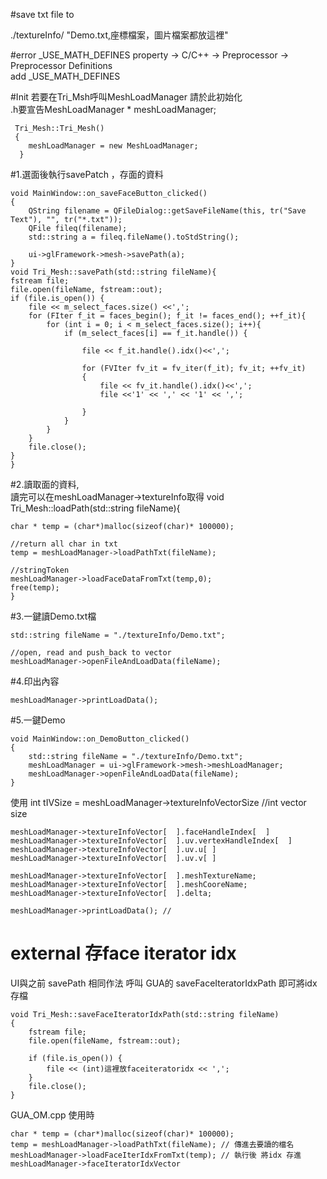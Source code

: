 #save txt file to

./textureInfo/ "Demo.txt,座標檔案，圖片檔案都放這裡"

#error _USE_MATH_DEFINES
property -> C/C++ -> Preprocessor -> Preprocessor Definitions <br>
add _USE_MATH_DEFINES <br>


#Init
若要在Tri_Msh呼叫MeshLoadManager 請於此初始化 <br>
.h要宣告MeshLoadManager * meshLoadManager;

	 Tri_Mesh::Tri_Mesh()
	 {
		meshLoadManager = new MeshLoadManager;
	  }
	

#1.選面後執行savePatch ，存面的資料

	void MainWindow::on_saveFaceButton_clicked()
	{
		QString filename = QFileDialog::getSaveFileName(this, tr("Save Text"), "", tr("*.txt"));
		QFile fileq(filename);
		std::string a = fileq.fileName().toStdString();

		ui->glFramework->mesh->savePath(a);
	}
    void Tri_Mesh::savePath(std::string fileName){
	fstream file;
	file.open(fileName, fstream::out);
	if (file.is_open()) {
		file << m_select_faces.size() <<',';
		for (FIter f_it = faces_begin(); f_it != faces_end(); ++f_it){
			for (int i = 0; i < m_select_faces.size(); i++){
				if (m_select_faces[i] == f_it.handle()) {

					file << f_it.handle().idx()<<',';
				
					for (FVIter fv_it = fv_iter(f_it); fv_it; ++fv_it)
					{
						file << fv_it.handle().idx()<<',';
						file <<'1' << ',' << '1' << ',';

					}
				}
			}
		}
		file.close();
	}
    }


#2.讀取面的資料,<br>讀完可以在meshLoadManager->textureInfo取得
    void Tri_Mesh::loadPath(std::string fileName){

	char * temp = (char*)malloc(sizeof(char)* 100000);

	//return all char in txt
	temp = meshLoadManager->loadPathTxt(fileName);

	//stringToken
	meshLoadManager->loadFaceDataFromTxt(temp,0);
	free(temp);
    }

#3.一鍵讀Demo.txt檔

	std::string fileName = "./textureInfo/Demo.txt";

	//open, read and push_back to vector
	meshLoadManager->openFileAndLoadData(fileName);
	
#4.印出內容

	meshLoadManager->printLoadData();


#5.一鍵Demo

	void MainWindow::on_DemoButton_clicked()
	{
		std::string fileName = "./textureInfo/Demo.txt";
		meshLoadManager = ui->glFramework->mesh->meshLoadManager;
		meshLoadManager->openFileAndLoadData(fileName);
	}

使用 
	int tIVSize = meshLoadManager->textureInfoVectorSize //int vector size
	
	meshLoadManager->textureInfoVector[  ].faceHandleIndex[  ]
	meshLoadManager->textureInfoVector[  ].uv.vertexHandleIndex[  ]
	meshLoadManager->textureInfoVector[  ].uv.u[ ]
	meshLoadManager->textureInfoVector[  ].uv.v[ ]
	
	meshLoadManager->textureInfoVector[  ].meshTextureName;
	meshLoadManager->textureInfoVector[  ].meshCooreName;
	meshLoadManager->textureInfoVector[  ].delta;
	
	meshLoadManager->printLoadData(); //
	
# external 存face iterator idx

UI與之前 savePath 相同作法 呼叫 GUA的 saveFaceIteratorIdxPath 
即可將idx存檔

	void Tri_Mesh::saveFaceIteratorIdxPath(std::string fileName)
	{
		fstream file;
		file.open(fileName, fstream::out);
		
		if (file.is_open()) {
			file << (int)這裡放faceiteratoridx << ',';			
		}
		file.close();
	}

GUA_OM.cpp 使用時
	
	char * temp = (char*)malloc(sizeof(char)* 100000);
	temp = meshLoadManager->loadPathTxt(fileName); // 傳進去要讀的檔名
	meshLoadManager->loadFaceIterIdxFromTxt(temp); // 執行後 將idx 存進meshLoadManager->faceIteratorIdxVector


	
